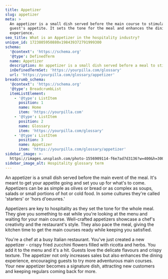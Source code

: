 ```yaml
---
title: Appetizer
slug: appetizer
meta: >
  An appetizer is a small dish served before the main course to stimulate the
  guest's appetite. It sets the tone for the meal and enhances the dining
  experience.
seo_title: What is an Appetizer in the hospitality industry?
unique_id: 1723805950880x198439372791999300
schema:
  '@context': 'https://schema.org'
  '@type': DefinedTerm
  name: Appetizer
  description: An appetizer is a small dish served before a meal to stimulate the appetite.
  inDefinedTermSet: 'https://yourpilla.com/glossary'
  url: 'https://yourpilla.com/glossary/appetizer'
breadcrumb_schema:
  '@context': 'https://schema.org'
  '@type': BreadcrumbList
  itemListElement:
    - '@type': ListItem
      position: 1
      name: Home
      item: 'https://yourpilla.com'
    - '@type': ListItem
      position: 2
      name: Glossary
      item: 'https://yourpilla.com/glossary'
    - '@type': ListItem
      position: 3
      name: Appetizer
      item: 'https://yourpilla.com/glossary/appetizer'
sidebar_image: >-
  https://images.unsplash.com/photo-1556909114-f6e7ad7d3136?w=400&h=300&fit=crop&auto=format
sidebar_image_alt: Hospitality glossary term
---
```

An appetizer is a small dish served before the main event of the meal. It's meant to get your appetite going and set you up for what's to come. Appetizers can be as simple as olives or bread or as complex as soups, salads or small portions of hot or cold food. In some cultures they're called 'starters' or 'hors d'oeuvres.'

Appetizers are key to hospitality as they set the tone for the whole meal. They give you something to eat while you're looking at the menu and waiting for your main course. Well-crafted appetizers showcase a chef's creativity and the restaurant's style. They also pace the meal, giving the kitchen time to get the main courses ready while keeping you satisfied.

You're a chef at a busy Italian restaurant. You've just created a new appetizer - crispy fried zucchini flowers filled with ricotta and herbs. You add it to the menu and it's a hit. Guests love the delicate flavours and crispy texture. The appetizer not only increases sales but also enhances the dining experience, encouraging guests to try more adventurous main courses. Your new appetizer becomes a signature dish, attracting new customers and keeping regulars coming back for more.
